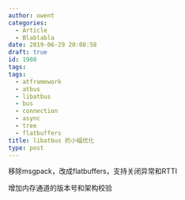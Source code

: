 ```yaml
---
author: owent
categories:
  - Article
  - Blablabla
date: 2019-06-29 20:08:58
draft: true
id: 1908
tags: 
tags: 
  - atframework
  - atbus
  - libatbus
  - bus
  - connection
  - async
  - tree
  - flatbuffers
title: libatbus 的小幅优化
type: post
---
```


移除msgpack，改成flatbuffers，支持关闭异常和RTTI

增加内存通道的版本号和架构校验


